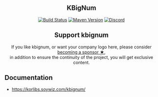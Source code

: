<h2 align="center">KBigNum</h2>

<!-- BADGES -->
<p align="center">
	<a href="https://github.com/korlibs/kbignum/actions"><img alt="Build Status" src="https://github.com/korlibs/kbignum/workflows/CI/badge.svg" /></a>
	<a href="https://bintray.com/korlibs/korlibs/kbignum"><img alt="Maven Version" src="https://img.shields.io/bintray/v/korlibs/korlibs/kbignum.svg?style=flat&label=maven" /></a>
	<a href="https://discord.korge.org/"><img alt="Discord" src="https://img.shields.io/discord/728582275884908604?logo=discord" /></a>
</p>
<!-- /BADGES -->

<!-- SUPPORT -->
<h2 align="center">Support kbignum</h2>
<p align="center">
If you like kbignum, or want your company logo here, please consider <a href="https://github.com/sponsors/soywiz">becoming a sponsor ★</a>,<br />
in addition to ensure the continuity of the project, you will get exclusive content.
</p>
<!-- /SUPPORT -->

## Documentation

* <https://korlibs.soywiz.com/kbignum/>
